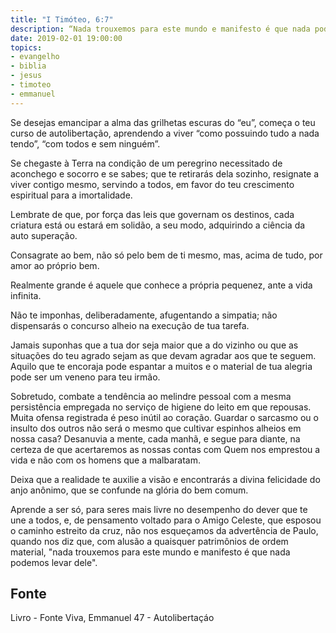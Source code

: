 ```yaml
---
title: "I Timóteo, 6:7"
description: “Nada trouxemos para este mundo e manifesto é que nada podemos levar dele.” Paulo
date: 2019-02-01 19:00:00
topics: 
- evangelho
- biblia
- jesus
- timoteo
- emmanuel
---
```


Se desejas emancipar a alma das grilhetas escuras do “eu”, começa o teu
curso de auto­libertação, aprendendo a viver “como possuindo tudo a nada tendo”,
“com todos e sem ninguém”.

Se chegaste à Terra na condição de um peregrino necessitado de aconchego
e socorro e se sabes; que te retirarás dela sozinho, resigna­te a viver contigo mesmo,
servindo a todos, em favor do teu crescimento espiritual para a imortalidade.

Lembra­te de que, por força das leis que governam os destinos, cada
criatura está ou estará em solidão, a seu modo, adquirindo a ciência da auto­
superação.

Consagra­te ao bem, não só pelo bem de ti mesmo, mas, acima de tudo, por
amor ao próprio bem.

Realmente grande é aquele que conhece a própria pequenez, ante a vida
infinita.

Não te imponhas, deliberadamente, afugentando a simpatia; não
dispensarás o concurso alheio na execução de tua tarefa.

Jamais suponhas que a tua dor seja maior que a do vizinho ou que as
situações do teu agrado sejam as que devam agradar aos que te seguem. Aquilo que
te encoraja pode espantar a muitos e o material de tua alegria pode ser um veneno
para teu irmão.

Sobretudo, combate a tendência ao melindre pessoal com a mesma
persistência empregada no serviço de higiene do leito em que repousas. Muita
ofensa registrada é peso inútil ao coração. Guardar o sarcasmo ou o insulto dos
outros não será o mesmo que cultivar espinhos alheios em nossa casa?
Desanuvia a mente, cada manhã, e segue para diante, na certeza de que
acertaremos as nossas contas com Quem nos emprestou a vida e não com os homens
que a malbaratam.

Deixa que a realidade te auxilie a visão e encontrarás a divina felicidade do
anjo anônimo, que se confunde na glória do bem comum.

Aprende a ser só, para seres mais livre no desempenho do dever que te une
a todos, e, de pensamento voltado para o Amigo Celeste, que esposou o caminho
estreito da cruz, não nos esqueçamos da advertência de Paulo, quando nos diz que,
com alusão a quaisquer patrimônios de ordem material, "nada trouxemos para este
mundo e manifesto é que nada podemos levar dele".


## Fonte
Livro - Fonte Viva, Emmanuel
47 - Autolibertaçáo
